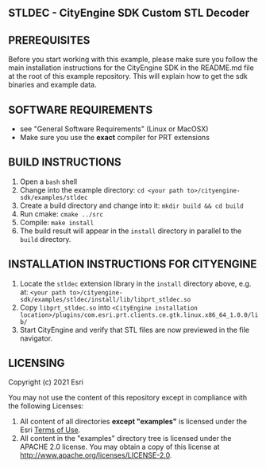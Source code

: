 STLDEC - CityEngine SDK Custom STL Decoder
------------------------------------------


PREREQUISITES
-------------

Before you start working with this example, please make sure you follow
the main installation instructions for the CityEngine SDK in the
README.md file at the root of this example repository. This will
explain how to get the sdk binaries and example data.


SOFTWARE REQUIREMENTS
---------------------

- see "General Software Requirements" (Linux or MacOSX)
- Make sure you use the **exact** compiler for PRT extensions


BUILD INSTRUCTIONS
------------------

1. Open a `bash` shell
1. Change into the example directory: `cd <your path to>/cityengine-sdk/examples/stldec`
1. Create a build directory and change into it: `mkdir build && cd build`
1. Run cmake: `cmake ../src`
1. Compile: `make install`
1. The build result will appear in the `install` directory in parallel to the `build` directory.


INSTALLATION INSTRUCTIONS FOR CITYENGINE
----------------------------------------

1. Locate the `stldec` extension library in the `install` directory above, e.g. at:
   `<your path to>/cityengine-sdk/examples/stldec/install/lib/libprt_stldec.so`
1. Copy `libprt_stldec.so` into `<CityEngine installation location>/plugins/com.esri.prt.clients.ce.gtk.linux.x86_64_1.0.0/lib/`
1. Start CityEngine and verify that STL files are now previewed in the file navigator.


LICENSING
---------

Copyright (c) 2021 Esri

You may not use the content of this repository except in compliance with the following Licenses:
  1. All content of all directories **except "examples"** is licensed under the Esri [Terms of Use](http://www.esri.com/legal/licensing-translations).
  2. All content in the "examples" directory tree is licensed under the APACHE 2.0 license. You may obtain a copy of this license at http://www.apache.org/licenses/LICENSE-2.0.
